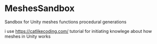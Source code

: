 # MeshesSandbox
Sandbox for Unity meshes functions procedural generations

i use https://catlikecoding.com/ tutorial for initiating knowlege about how meshes in Unity works
